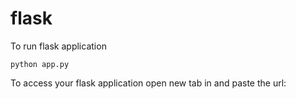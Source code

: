 # flask




To run flask application 

```
python app.py
```


To access your flask application open new tab in and paste the url:
```
```
